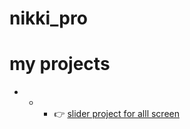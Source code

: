 ﻿# nikki_pro
# my projects
 - - - 👉 [slider project for alll screen ](https://slider-project11.netlify.app/)

